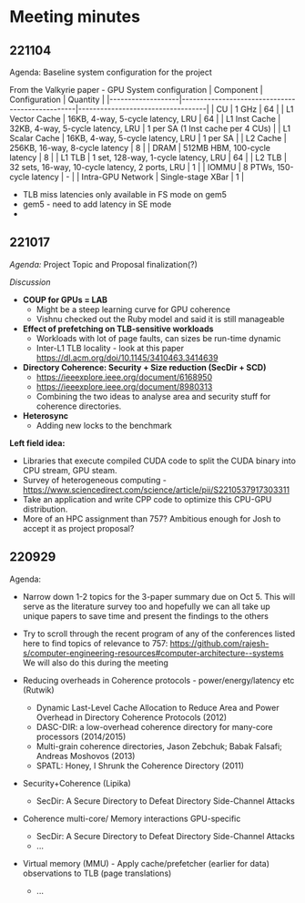 # Meeting minutes

## 221104

Agenda:
Baseline system configuration for the project

From the Valkyrie paper - GPU System configuration
| Component         | Configuration                                   | Quantity                          |
|-------------------|-------------------------------------------------|-----------------------------------|
| CU                | 1 GHz                                           | 64                                |
| L1 Vector Cache   | 16KB, 4-way, 5-cycle latency, LRU               | 64                                |
| L1 Inst Cache     | 32KB, 4-way, 5-cycle latency, LRU               | 1 per SA (1 Inst cache per 4 CUs) |
| L1 Scalar Cache   | 16KB, 4-way, 5-cycle latency, LRU               | 1 per SA                          |
| L2 Cache          | 256KB, 16-way, 8-cycle latency                  | 8                                 |
| DRAM              | 512MB HBM, 100-cycle latency                    | 8                                 |
| L1 TLB            | 1 set, 128-way, 1-cycle latency, LRU            | 64                                |
| L2 TLB            | 32 sets, 16-way, 10-cycle latency, 2 ports, LRU | 1                                 |
| IOMMU             | 8 PTWs, 150-cycle latency                       | -                                 |
| Intra-GPU Network | Single-stage XBar                               | 1                                 |

+ TLB miss latencies only available in FS mode on gem5
+ gem5 - need to add latency in SE mode
+  


## 221017

_Agenda:_ 
Project Topic and Proposal finalization(?)

_Discussion_
- **COUP for GPUs = LAB**
  - Might be a steep learning curve for GPU coherence
  - Vishnu checked out the Ruby model and said it is still manageable
- **Effect of prefetching on TLB-sensitive workloads**
  - Workloads with lot of page faults, can sizes be run-time dynamic
  - Inter-L1 TLB locality - look at this paper https://dl.acm.org/doi/10.1145/3410463.3414639
- **Directory Coherence: Security + Size reduction (SecDir + SCD)**
  - https://ieeexplore.ieee.org/document/6168950
  - https://ieeexplore.ieee.org/document/8980313
  - Combining the two ideas to analyse area and security stuff for coherence directories. 
- **Heterosync**
  - Adding new locks to the benchmark

**Left field idea:**
  - Libraries that execute compiled CUDA code to split the CUDA binary into CPU stream, GPU steam.
  - Survey of heterogeneous computing - https://www.sciencedirect.com/science/article/pii/S2210537917303311 
  - Take an application and write CPP code to optimize this CPU-GPU distribution.
  - More of an HPC assignment than 757? Ambitious enough for Josh to accept it as project proposal?

## 220929

Agenda:

-	Narrow down 1-2 topics for the 3-paper summary due on Oct 5. This will serve as the literature survey too and hopefully we can all take up unique papers to save time and present the findings to the others
-	Try to scroll through the recent program of any of the conferences listed here to find topics of relevance to 757: https://github.com/rajesh-s/computer-engineering-resources#computer-architecture--systems
We will also do this during the meeting


- Reducing overheads in Coherence protocols - power/energy/latency etc (Rutwik)
  -   Dynamic Last-Level Cache Allocation to Reduce Area and Power Overhead in Directory Coherence Protocols (2012)
  -   DASC-DIR: a low-overhead coherence directory for many-core processors (2014/2015)
  -   Multi-grain coherence directories, Jason Zebchuk; Babak Falsafi; Andreas Moshovos (2013)
  -   SPATL: Honey, I Shrunk the Coherence Directory (2011)

- Security+Coherence (Lipika)
  - SecDir: A Secure Directory to Defeat Directory Side-Channel Attacks

- Coherence multi-core/ Memory interactions GPU-specific
  - SecDir: A Secure Directory to Defeat Directory Side-Channel Attacks
  - ...

- Virtual memory (MMU) - Apply cache/prefetcher (earlier for data) observations to TLB (page translations)
  - ...
